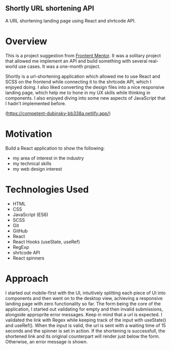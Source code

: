 ## Shortly URL shortening API 
  A URL shortening landing page using React and shrtcode API.
  
  # Overview 
  This is a project suggestion from [Frontent Mentor](https://www.frontendmentor.io/). It was a solitary project that allowed me implement an API and build something with           several real-world use cases. It was a one-month project.
  
  Shortly is a url-shortening application which allowed me to use React and SCSS on the frontend while connecting it to the shrtcode API, which I enjoyed doing. I also liked         converting the design files into a nice responsive landing page, which help me to hone in my UX skills while thinking in components. I also enjoyed diving into some new         aspects of JavaScript that I hadn't implemented before. 
  
  (https://competent-dubinsky-bb338a.netlify.app/)
  
  # Motivation
  Build a React application to show the following:
  - my area of interest in the industry
  - my technical skills
  - my web design interest
  
  # Technologies Used
  - HTML
  - CSS
  - JavaScript (ES6)
  - SCSS
  - Git
  - GitHub
  - React
  - React Hooks (useState, useRef)
  - RegExp
  - shrtcode API
  - React spinners
  
  # Approach
   I started out mobile-first with the UI, intuitively splitting each piece of UI into components and then went on to the desktop view, achieving a responsive landing page with    zero functionality so far. The form being the core of the application, I started out validating for empty and then invalid submissions, alongside approprite error messages.      Keep in mind that a url is expected. I validated the link with Regex while keeping track of the input with useState() and useRef(). When the input is valid, the url is sent      with a waiting time of 15 seconds and the spinner is set in action. If the shortening is successfull, the shortened link and its original counterpart will render just below      the form. Otherwise, an error message is shown.
